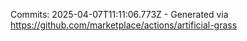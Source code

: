 Commits: 2025-04-07T11:11:06.773Z - Generated via https://github.com/marketplace/actions/artificial-grass
<br>
